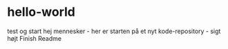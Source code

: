 # hello-world
test og start
hej mennesker - her er starten på et nyt kode-repository - sigt højt
Finish Readme
